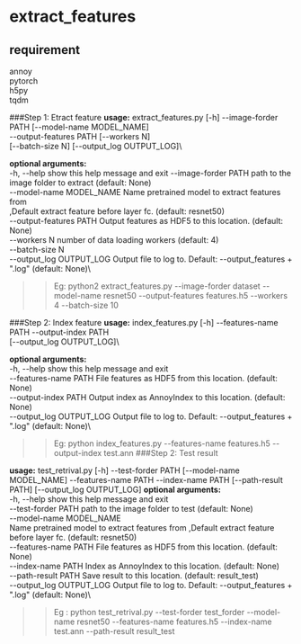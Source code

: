 # extract_features

## requirement
annoy\
pytorch\
h5py\
tqdm

###Step 1: Etract feature 
**usage:** extract_features.py [-h] --image-forder PATH [--model-name MODEL_NAME]\
                           --output-features PATH [--workers N]\
                           [--batch-size N] [--output_log OUTPUT_LOG]\

**optional arguments:**\
  -h, --help            show this help message and exit
  --image-forder PATH   path to the image folder to extract (default: None)\
  --model-name MODEL_NAME
                        Name pretrained model to extract features from\
                        ,Default extract feature before layer fc. (default:
                        resnet50)\
  --output-features PATH
                        Output features as HDF5 to this location. (default:
                        None)\
  --workers N           number of data loading workers (default: 4)\
  --batch-size N\
  --output_log OUTPUT_LOG
                        Output file to log to. Default: --output_features +
                        ".log" (default: None)\
                     
                     
>>Eg:
python2 extract_features.py --image-forder dataset --model-name resnet50 --output-features features.h5 --workers 4 --batch-size 10

###Step 2: Index feature 
**usage:** index_features.py [-h] --features-name PATH --output-index PATH\
                         [--output_log OUTPUT_LOG]\

**optional arguments:**\
  -h, --help            show this help message and exit\
  --features-name PATH  File features as HDF5 from this location. (default:
                        None)\
  --output-index PATH   Output index as AnnoyIndex to this location. (default:
                        None)\
  --output_log OUTPUT_LOG
                        Output file to log to. Default: --output_features +
                        ".log" (default: None)\
                        
>>Eg:
python index_features.py --features-name features.h5 --output-index test.ann
###Step 2: Test result

**usage:** test_retrival.py [-h] --test-forder PATH [--model-name MODEL_NAME]
                        --features-name PATH --index-name PATH
                        [--path-result PATH] [--output_log OUTPUT_LOG]
**optional arguments:**\
  -h, --help            show this help message and exit\
  --test-forder PATH    path to the image folder to test (default: None)\
  --model-name MODEL_NAME\
                        Name pretrained model to extract features from
                        ,Default extract feature before layer fc. (default:
                        resnet50)\
  --features-name PATH  File features as HDF5 from this location. (default:
                        None)\
  --index-name PATH     Index as AnnoyIndex to this location. (default: None)\
  --path-result PATH    Save result to this location. (default: result_test)\
  --output_log OUTPUT_LOG
                        Output file to log to. Default: --output_features +
                        ".log" (default: None)\

>>Eg :
python test_retrival.py --test-forder test_forder --model-name resnet50 --features-name features.h5 --index-name test.ann --path-result result_test
